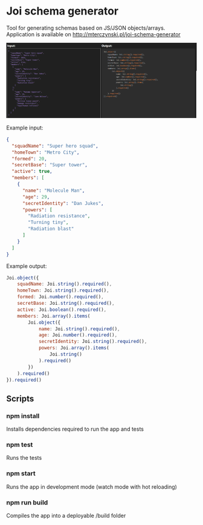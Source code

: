# Joi schema generator

Tool for generating schemas based on JS/JSON objects/arrays.  
Application is available on http://mterczynski.pl/joi-schema-generator

<img src="preview.png">

Example input:

```json
{
  "squadName": "Super hero squad",
  "homeTown": "Metro City",
  "formed": 20,
  "secretBase": "Super tower",
  "active": true,
  "members": [
    {
      "name": "Molecule Man",
      "age": 29,
      "secretIdentity": "Dan Jukes",
      "powers": [
        "Radiation resistance",
        "Turning tiny",
        "Radiation blast"
      ]
    }
  ]
}
```

Example output:

```javascript
Joi.object({
    squadName: Joi.string().required(),
    homeTown: Joi.string().required(),
    formed: Joi.number().required(),
    secretBase: Joi.string().required(),
    active: Joi.boolean().required(),
    members: Joi.array().items(
        Joi.object({
            name: Joi.string().required(),
            age: Joi.number().required(),
            secretIdentity: Joi.string().required(),
            powers: Joi.array().items(
                Joi.string()
            ).required()
        })
    ).required()
}).required()
```

## Scripts

### npm install

Installs dependencies required to run the app and tests

### npm test

Runs the tests

### npm start

Runs the app in development mode (watch mode with hot reloading)

### npm run build

Compiles the app into a deployable /build folder
